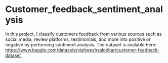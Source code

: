 # Customer_feedback_sentiment_analysis
In this project, I classify customers feedback from various sources such as social media, review platforms, testimonials, and more into positive or negative by performing sentiment analysis. The dataset is avalable here:  https://www.kaggle.com/datasets/vishweshsalodkar/customer-feedback-dataset

